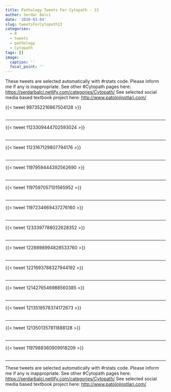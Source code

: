 ```yaml
---
title: Pathology Tweets For Cytopath - 13
author: Serdar Balci
date: '2020-03-04'
slug: tweetsForCytopath13
categories:
  - R
  - tweets
  - pathology
  - Cytopath
tags: []
image:
  caption: ''
  focal_point: ''
---
```



These tweets are selected automatically with #rstats code. Please inform me if any is inappropriate.
See other #Cytopath pages here: https://serdarbalci.netlify.com/categories/Cytopath/ 
See selected social media based textbook project here: http://www.patolojinotlari.com/

{{< tweet 987352216867504128 >}}
<br>
<br>
<hr>
{{< tweet 1123309444702593024 >}}
<br>
<br>
<hr>
{{< tweet 1123167129807794176 >}}
<br>
<br>
<hr>
{{< tweet 1197959444392562690 >}}
<br>
<br>
<hr>
{{< tweet 1197597057101565952 >}}
<br>
<br>
<hr>
{{< tweet 1197234669437276160 >}}
<br>
<br>
<hr>
{{< tweet 1233397788022628352 >}}
<br>
<br>
<hr>
{{< tweet 1228898994828533760 >}}
<br>
<br>
<hr>
{{< tweet 1221693788327944192 >}}
<br>
<br>
<hr>
{{< tweet 1214276546988560385 >}}
<br>
<br>
<hr>
{{< tweet 1213518578374172673 >}}
<br>
<br>
<hr>
{{< tweet 1213501357811888128 >}}
<br>
<br>
<hr>
{{< tweet 1197988360909918209 >}}
<br>
<br>
<hr>


These tweets are selected automatically with #rstats code. Please inform me if any is inappropriate.
See other #Cytopath pages here: https://serdarbalci.netlify.com/categories/Cytopath/ 
See selected social media based textbook project here: http://www.patolojinotlari.com/
